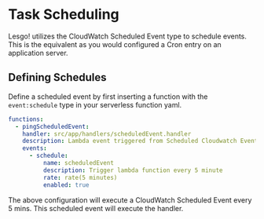 # Task Scheduling

Lesgo! utilizes the CloudWatch Scheduled Event type to schedule events. This is the equivalent as you would configured a Cron entry on an application server.

## Defining Schedules

Define a scheduled event by first inserting a function with the `event:schedule` type in your serverless function yaml.

```yaml
functions:
  - pingScheduledEvent:
    handler: src/app/handlers/scheduledEvent.handler
    description: Lambda event triggered from Scheduled Cloudwatch Event
    events:
      - schedule:
          name: scheduledEvent
          description: Trigger lambda function every 5 minute
          rate: rate(5 minutes)
          enabled: true
```

The above configuration will execute a CloudWatch Scheduled Event every 5 mins. This scheduled event will execute the handler.
